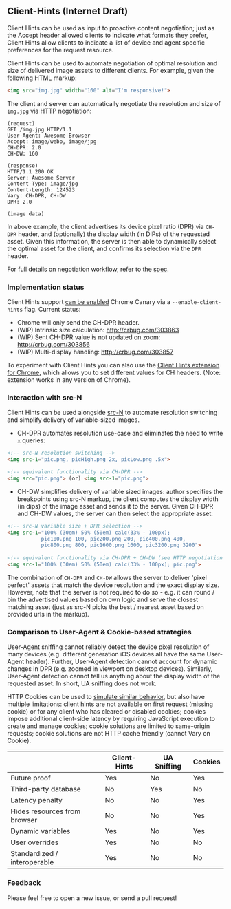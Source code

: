 ## Client-Hints (Internet Draft)

Client Hints can be used as input to proactive content negotiation; just as the Accept header allowed clients to indicate what formats they prefer, Client Hints allow clients to indicate a list of device and agent specific preferences for the request resource.

Client Hints can be used to automate negotiation of optimal resolution and size of delivered image assets to different clients. For example, given the following HTML markup:

```html
<img src="img.jpg" width="160" alt="I'm responsive!">
```

The client and server can automatically negotiate the resolution and size of `img.jpg` via HTTP negotiation:

```
(request)
GET /img.jpg HTTP/1.1
User-Agent: Awesome Browser
Accept: image/webp, image/jpg
CH-DPR: 2.0
CH-DW: 160

(response)
HTTP/1.1 200 OK
Server: Awesome Server
Content-Type: image/jpg
Content-Length: 124523
Vary: CH-DPR, CH-DW
DPR: 2.0

(image data)
```

In above example, the client advertises its device pixel ratio (DPR) via `CH-DPR` header, and (optionally) the display width (in DIPs) of the requested asset. Given this information, the server is then able to dynamically select the optimal asset for the client, and confirms its selection via the `DPR` header.

For full details on negotiation workflow, refer to the [spec](https://github.com/igrigorik/http-client-hints/blob/master/draft-grigorik-http-client-hints-01.txt).


### Implementation status

Client Hints support [can be enabled](https://plus.google.com/100132233764003563318/posts/AS432bKs7pY) Chrome Canary via a `--enable-client-hints` flag. Current status:

* Chrome will only send the CH-DPR header.
* (WIP) Intrinsic size calculation: http://crbug.com/303863
* (WIP) Sent CH-DPR value is not updated on zoom: http://crbug.com/303856
* (WIP) Multi-display handling: http://crbug.com/303857

To experiment with Client Hints you can also use the [Client Hints extension for Chrome](https://chrome.google.com/webstore/detail/client-hints/gdghpgmkfaedgngmnahnaaegpacanlef), which allows you to set different values for CH headers. (Note: extension works in any version of Chrome).


### Interaction with src-N

Client Hints can be used alongside [src-N](http://tabatkins.github.io/specs/respimg/Overview.html) to automate resolution switching and simplify delivery of variable-sized images.

* CH-DPR automates resolution use-case and eliminates the need to write `x` queries:

```html
<!-- src-N resolution switching -->
<img src-1="pic.png, picHigh.png 2x, picLow.png .5x">

<!-- equivalent functionality via CH-DPR -->
<img src="pic.png"> (or) <img src-1="pic.png">
```

* CH-DW simplifies delivery of variable sized images: author specifies the breakpoints using src-N markup, the client computes the display width (in dips) of the image asset and sends it to the server. Given CH-DPR and CH-DW values, the server can then select the appropriate asset:

```html
<!-- src-N variable size + DPR selection -->
<img src-1="100% (30em) 50% (50em) calc(33% - 100px);
           pic100.png 100, pic200.png 200, pic400.png 400,
           pic800.png 800, pic1600.png 1600, pic3200.png 3200">
           
<!-- equivalent functionality via CH-DPR + CH-DW (see HTTP negotiation example above) -->
<img src-1="100% (30em) 50% (50em) calc(33% - 100px); pic.png">
```

The combination of `CH-DPR` and `CH-DW` allows the server to deliver 'pixel perfect' assets that match the device resolution and the exact display size. However, note that the server is not required to do so - e.g. it can round / bin the advertised values based on own logic and serve the closest matching asset (just as src-N picks the best / nearest asset based on provided urls in the markup). 


### Comparison to User-Agent & Cookie-based strategies

User-Agent sniffing cannot reliably detect the device pixel resolution of many devices (e.g. different generation iOS devices all have the same User-Agent header). Further, User-Agent detection cannot account for dynamic changes in DPR (e.g. zoomed in viewport on desktop devices). Similarly, User-Agent detection cannot tell us anything about the display width of the requested asset. In short, UA sniffing does not work.

HTTP Cookies can be used to [simulate similar behavior](https://github.com/jonathantneal/http-client-hints), but also have multiple limitations: client hints are not available on first request (missing cookie) or for any client who has cleared or disabled cookies; cookies impose additional client-side latency by requiring JavaScript execution to create and manage cookies; cookie solutions are limited to same-origin requests; cookie solutions are not HTTP cache friendly (cannot Vary on Cookie). 

<table>
<thead>
  <tr>
    <th></th>
    <th>Client-Hints</th>
    <th>UA Sniffing</th>
    <th>Cookies</th>
  </tr>
</thead>
<tbody>
  <tr>
    <td>Future proof</td>
    <td>Yes</td>
    <td>No</td>
    <td>Yes</td>
  </tr>
  <tr>
    <td>Third-party database</td>
    <td>No</td>
    <td>Yes</td>
    <td>No</td>
  </tr>
  <tr>
    <td>Latency penalty</td>
    <td>No</td>
    <td>No</td>
    <td>Yes</td>
  </tr>
  <tr>
    <td>Hides resources from browser</td>
    <td>No</td>
    <td>No</td>
    <td>Yes</td>
  </tr>
  <tr>
    <td>Dynamic variables</td>
    <td>Yes</td>
    <td>No</td>
    <td>Yes</td>
  </tr>
  <tr>
    <td>User overrides</td>
    <td>Yes</td>
    <td>No</td>
    <td>No</td>
  </tr>
  <tr>
    <td>Standardized / interoperable</td>
    <td>Yes</td>
    <td>No</td>
    <td>No</td>
  </tr>
</tbody>
</table>

### Feedback

Please feel free to open a new issue, or send a pull request!

